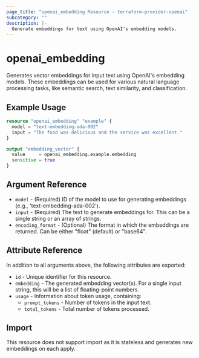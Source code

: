 ```yaml
---
page_title: "openai_embedding Resource - terraform-provider-openai"
subcategory: ""
description: |-
  Generate embeddings for text using OpenAI's embedding models.
---
```


# openai_embedding

Generates vector embeddings for input text using OpenAI's embedding models. These embeddings can be used for various natural language processing tasks, like semantic search, text similarity, and classification.

## Example Usage

```terraform
resource "openai_embedding" "example" {
  model = "text-embedding-ada-002"
  input = "The food was delicious and the service was excellent."
}

output "embedding_vector" {
  value     = openai_embedding.example.embedding
  sensitive = true
}
```

## Argument Reference

- `model` - (Required) ID of the model to use for generating embeddings (e.g., 'text-embedding-ada-002').
- `input` - (Required) The text to generate embeddings for. This can be a single string or an array of strings.
- `encoding_format` - (Optional) The format in which the embeddings are returned. Can be either "float" (default) or "base64".

## Attribute Reference

In addition to all arguments above, the following attributes are exported:

- `id` - Unique identifier for this resource.
- `embedding` - The generated embedding vector(s). For a single input string, this will be a list of floating-point numbers.
- `usage` - Information about token usage, containing:
  - `prompt_tokens` - Number of tokens in the input text.
  - `total_tokens` - Total number of tokens processed.

## Import

This resource does not support import as it is stateless and generates new embeddings on each apply.
